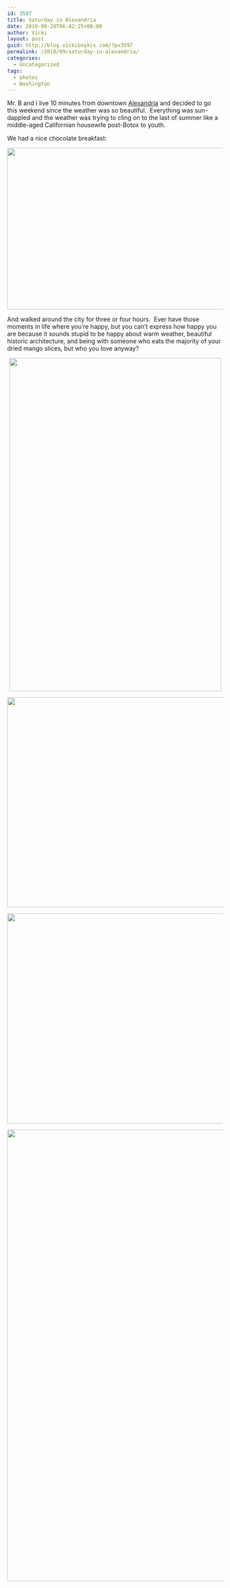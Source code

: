 ```yaml
---
id: 3597
title: Saturday in Alexandria
date: 2010-09-20T06:42:25+00:00
author: Vicki
layout: post
guid: http://blog.vickiboykis.com/?p=3597
permalink: /2010/09/saturday-in-alexandria/
categories:
  - Uncategorized
tags:
  - photos
  - Washington
---
```

Mr. B and I live 10 minutes from downtown [Alexandria](http://en.wikipedia.org/wiki/Alexandria,_Virginia) and decided to go this weekend since the weather was so beautiful.  Everything was sun-dappled and the weather was trying to cling on to the last of summer like a middle-aged Californian housewife post-Botox to youth.

We had a nice chocolate breakfast:

<p style="text-align: center;">
  <a href="http://blog.vickiboykis.com/wp-content/uploads/2010/09/IMAG0351.jpeg"><img class="aligncenter size-full wp-image-3602" title="IMAG0351" src="http://blog.vickiboykis.com/wp-content/uploads/2010/09/IMAG0351.jpeg" alt="" width="627" height="377" /></a>
</p>

And walked around the city for three or four hours.  Ever have those moments in life where you&#8217;re happy, but you can&#8217;t express how happy you are because it sounds stupid to be happy about warm weather, beautiful historic architecture, and being with someone who eats the majority of your dried mango slices, but who you love anyway?

<p style="text-align: center;">
  <a href="http://blog.vickiboykis.com/wp-content/uploads/2010/09/DSC_0782.jpg"><img class="aligncenter size-full wp-image-3598" title="DSC_0782" src="http://blog.vickiboykis.com/wp-content/uploads/2010/09/DSC_0782.jpg" alt="" width="495" height="777" /></a>
</p>

<p style="text-align: center;">
  <a href="http://blog.vickiboykis.com/wp-content/uploads/2010/09/DSC_0792.jpg"><img class="aligncenter size-full wp-image-3599" title="DSC_0792" src="http://blog.vickiboykis.com/wp-content/uploads/2010/09/DSC_0792.jpg" alt="" width="737" height="490" /></a>
</p>

<p style="text-align: center;">
  <a href="http://blog.vickiboykis.com/wp-content/uploads/2010/09/DSC_0802.jpg"><img class="aligncenter size-full wp-image-3600" title="DSC_0802" src="http://blog.vickiboykis.com/wp-content/uploads/2010/09/DSC_0802.jpg" alt="" width="737" height="490" /></a>
</p>

<p style="text-align: center;">
  <a href="http://blog.vickiboykis.com/wp-content/uploads/2010/09/DSC_0785.jpg"><img class="aligncenter size-full wp-image-3601" title="DSC_0785" src="http://blog.vickiboykis.com/wp-content/uploads/2010/09/DSC_0785.jpg" alt="" width="700" height="1053" /></a>
</p>